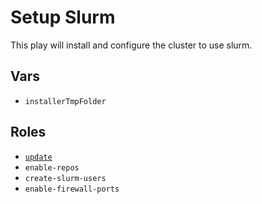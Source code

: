 # Setup Slurm
This play will install and configure the cluster to use slurm. 

## Vars
- `installerTmpFolder`

## Roles
- [`update`](../../roles/update)
- `enable-repos`
- `create-slurm-users`
- `enable-firewall-ports`
